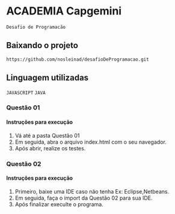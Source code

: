 # ACADEMIA Capgemini

`Desafio de Programacão`

## Baixando o projeto
`https://github.com/nosleinad/desafioDeProgramacao.git `

## Linguagem utilizadas

`JAVASCRIPT`
`JAVA`

### Questão 01

#### Instruções para execução
1. Vá até a pasta Questão 01
2. Em seguida, abra o arquivo index.html com o seu navegador.
3. Após abrir, realize os testes.

### Questão 02

#### Instruções para execução
1. Primeiro, baixe uma IDE caso não tenha Ex: Eclipse,Netbeans.
2. Em seguida, faça o import da Questão 02 para sua IDE.
3. Após finalizar execulte o programa.

